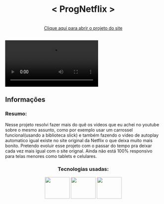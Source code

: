 <h1  align="center">< ProgNetflix ></h1>

 <br>
 <div align="center">
<a href="https://dannielsouza.github.io/progNetflix/index.html">Clique aqui para abrir o projeto do site</a>
 </div>
 <br>
 
 <video src="https://user-images.githubusercontent.com/104663666/169626402-1f7953d0-7a22-46af-813a-a856ebd25194.mp4"></video>
 <br>
 


<h2>Informações</h2>
  
<h3>Resumo:</h3> Nesse projeto resolvi fazer mais do quê os videos que eu achei no youtube sobre o mesmo assunto, como por exemplo usar um carrossel funcional(usando a biblioteca slick) e também fazendo o video de autoplay automatico igual existe no site original da Netflix o que deixa muito mais bonito. Pretendo evoluir esse projeto com o passar do tempo pra deixar cada vez mais igual com o site orignal. Ainda não está 100% responsivo para telas menores como tablets e celulares.
  
 <br>
 
<div align="center">
<h3>Tecnologias usadas:</h3>
 
 <div>
 <img height="70" width="80" src="https://cdn.jsdelivr.net/gh/devicons/devicon/icons/html5/html5-original.svg" />
 <img height="70" width="80" src="https://cdn.jsdelivr.net/gh/devicons/devicon/icons/css3/css3-original.svg" />
 <img height="70" width="80" src="https://cdn.jsdelivr.net/gh/devicons/devicon/icons/javascript/javascript-plain.svg" />

  
 </div>
 </div>
